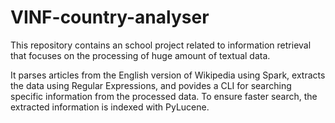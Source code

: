 # VINF-country-analyser

This repository contains an school project related to information retrieval that focuses on the processing of huge amount of textual data.

It parses articles from the English version of Wikipedia using Spark, extracts the data using Regular Expressions, and povides a CLI for searching specific information from the processed data. To ensure faster search, the extracted information is indexed with PyLucene.
